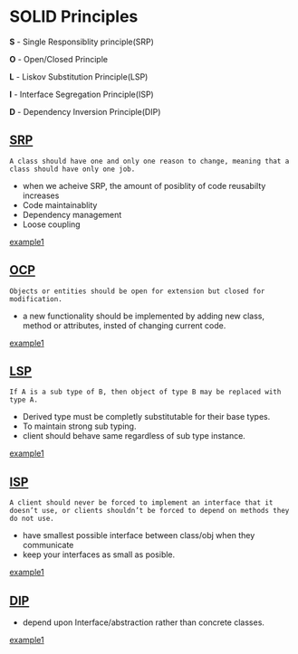 # SOLID Principles

**S** - Single Responsiblity principle(SRP)

**O** - Open/Closed Principle

**L** - Liskov Substitution Principle(LSP)

**I** - Interface Segregation Principle(ISP)

**D** - Dependency Inversion Principle(DIP)

## [SRP](https://github.com/ajeeth-b/SOLID-Principles/tree/master/SRP)
```
A class should have one and only one reason to change, meaning that a class should have only one job.
```
- when we acheive SRP, the amount of posiblity of code reusabilty increases
- Code maintainablity
- Dependency management
- Loose coupling


[example1](https://github.com/ajeeth-b/SOLID-Principles/tree/master/SRP/example1/wrong.md)

## [OCP](https://github.com/ajeeth-b/SOLID-Principles/tree/master/OCP)
```
Objects or entities should be open for extension but closed for modification.
```

- a new functionality should be implemented by adding new class, method or attributes, insted of changing current code.

[example1](https://github.com/ajeeth-b/SOLID-Principles/tree/master/OCP/example1/wrong.md)
## [LSP](https://github.com/ajeeth-b/SOLID-Principles/tree/master/LSP)

```
If A is a sub type of B, then object of type B may be replaced with type A. 
```

- Derived type must be completly substitutable for their base types.
- To maintain strong sub typing.
- client should behave same regardless of sub type instance. 

[example1](https://github.com/ajeeth-b/SOLID-Principles/tree/master/LSP/example1/wrong.md)

## [ISP](https://github.com/ajeeth-b/SOLID-Principles/tree/master/ISP)
```
A client should never be forced to implement an interface that it doesn’t use, or clients shouldn’t be forced to depend on methods they do not use.
```
- have smallest possible interface between class/obj when they communicate
- keep your interfaces as small as posible.

[example1](https://github.com/ajeeth-b/SOLID-Principles/tree/master/ISP/example1/wrong.md)

## [DIP](https://github.com/ajeeth-b/SOLID-Principles/tree/master/DIP)
- depend upon Interface/abstraction rather than concrete classes.

[example1](https://github.com/ajeeth-b/SOLID-Principles/tree/master/DIP/example1/wrong.md)